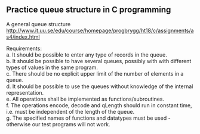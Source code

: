 ## Practice queue structure in C programming
A general queue structure
http://www.it.uu.se/edu/course/homepage/progbrygg/ht18/c/assignments/as4/index.html

Requirements:  
a. It should be possible to enter any type of records in the queue.  
b. It should be possible to have several queues, possibly with with different types of values in the same program.  
c. There should be no explicit upper limit of the number of elements in a queue.  
d. It should be possible to use the queues without knowledge of the internal representation.  
e. All operations shall be implemented as functions/subroutines.  
f. The operations encode, decode and qLength should run in constant time, i.e. must be independent of the length of the queue.  
g. The specified names of functions and datatypes must be used - otherwise our test programs will not work.  
